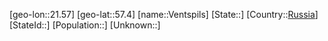 ﻿---
location: [57.4,21.57]
type: City
tags:
- geo/City


SpocWebEntityId: 35244
isDeleted: false
confidential: public

---
[geo-lon::21.57]
[geo-lat::57.4]
[name::Ventspils]
[State::]
[Country::[Russia](geo/Continent/Europe/Russia.md)]
[StateId::]
[Population::]
[Unknown::]

